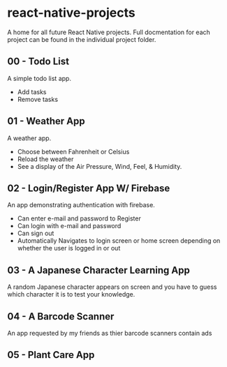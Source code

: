 # react-native-projects

A home for all future React Native projects. Full docmentation for each project can be found in the individual project folder.

## 00 - Todo List

A simple todo list app.

- Add tasks
- Remove tasks

## 01 - Weather App

A weather app.

- Choose between Fahrenheit or Celsius
- Reload the weather
- See a display of the Air Pressure, Wind, Feel, & Humidity.

## 02 - Login/Register App W/ Firebase

An app demonstrating authentication with firebase.

- Can enter e-mail and password to Register
- Can login with e-mail and password
- Can sign out
- Automatically Navigates to login screen or home screen depending on whether the user is logged in or out

## 03 - A Japanese Character Learning App

A random Japanese character appears on screen and you have to guess which character it is to test your knowledge.

## 04 - A Barcode Scanner

An app requested by my friends as thier barcode scanners contain ads


## 05 - Plant Care App

